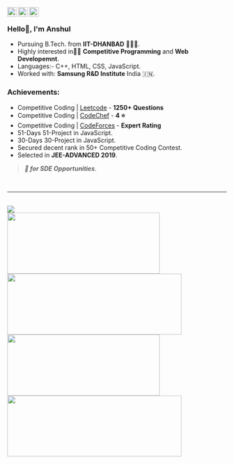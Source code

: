<span>
<a href="https://www.linkedin.com/in/anshulontech/">
  <img align="left" alt="Anshul's Linkdein" width="22px" src="https://cdn.jsdelivr.net/npm/simple-icons@v3/icons/linkedin.svg" />
</a>
<a href="https://github.com/anshulontech">
  <img align="left" alt="Anshul's Github" width="22px" src="https://cdn.jsdelivr.net/npm/simple-icons@v3/icons/github.svg" />
</a>
<a href="https://www.facebook.com/profile.php?id=100038208783085">
  <img align="left" alt="Anshul's Facebook" width="22px" src="https://cdn.jsdelivr.net/npm/simple-icons@v3/icons/facebook.svg" />
</a>
</span>
</br>

### Hello👋, I'm Anshul

- Pursuing B.Tech. from **IIT-DHANBAD** 👨🏻‍🎓.</br>
- Highly interested in👨‍💻 **Competitive Programming** and **Web Developemnt**.</br>
- Languages:- C++, HTML, CSS, JavaScript.</br>
- Worked with: **Samsung R&D Institute** India 🇮🇳. </br>

### Achievements:
- Competitive Coding | [Leetcode](https://leetcode.com/anshul7sh/) - **1250+ Questions**</br>
- Competitive Coding | [CodeChef](https://www.codechef.com/users/anshul7sh) - **4 ⭐**</br>
- Competitive Coding | [CodeForces](https://codeforces.com/profile/anshul7sh) - **Expert Rating**</br>
- 51-Days 51-Project in JavaScript.</br>
- 30-Days 30-Project in JavaScript.</br>
- Secured decent rank in 50+ Competitive Coding Contest.</br>
- Selected in **JEE-ADVANCED 2019**.</br>

> ***👀 for SDE Opportunities***.  

<br>
<hr>
<br>  

<a href="https://github.com/anshulontech">
  <img align="center" src="https://github-readme-stats.vercel.app/api/top-langs/?username=anshulontech&theme=dark&hide_langs_below=1" />
</a><br>
<a href="https://github.com/anshulontech/Leetcode-Problems">
  <img align="center" width="350px" height="140px" src="https://github-readme-stats.vercel.app/api/pin/?username=anshulontech&repo=Leetcode-Problems&theme=dark" />
</a>
<a href="https://github.com/anshulontech/JavaScript51">
 <img align="center" width="400px" height="140px" src="https://github-readme-stats.vercel.app/api/pin/?username=anshulontech&repo=JavaScript51&theme=dark" />
</a><br>
<a href="https://github.com/anshulontech/Mini-Social-Media">
 <img align="center" width="350px" height="140px" src="https://github-readme-stats.vercel.app/api/pin/?username=anshulontech&repo=Mini-Social-Media&theme=dark" />
</a>
<a href="https://github.com/anshulontech/anshulontech">
 <img align="center" width="400px" height="140px" src="https://github-readme-stats.vercel.app/api/pin/?username=anshulontech&repo=anshulontech&theme=dark" />
</a>
